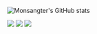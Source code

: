 ![Monsangter's GitHub stats](https://github-readme-stats.vercel.app/api?username=Monsangter&show_icons=true&theme=radical)

<div>
<img src="https://img.shields.io/badge/django-FFFFFF?style=for-the-badge&logo=#092E20&logoColor=000000"/>
<img src="https://img.shields.io/badge/html-FFFFFF?style=for-the-badge&logo=##E34F26&logoColor=000000"/>
<img src="https://img.shields.io/badge/css-FFFFFF?style=for-the-badge&logo=#1572B6&logoColor=000000"/>
</div>
<!--
**Monsangter/Monsangter** is a ✨ _special_ ✨ repository because its `README.md` (this file) appears on your GitHub profile.

Here are some ideas to get you started:

- 🔭 I’m currently working on ...

- 🌱 I’m currently learning ...

- 👯 I’m looking to collaborate on ...

- 🤔 I’m looking for help with ...

- 💬 Ask me about ...

- 📫 How to reach me: ...

- 😄 Pronouns: ...

- ⚡ Fun fact: ...

-->

